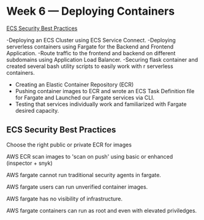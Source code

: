 # Week 6 — Deploying Containers
[ECS Security Best Practices](#ECS-Security-Best-Practices)


-Deploying an ECS Cluster using ECS Service Connect.
-Deploying serverless containers using Fargate for the Backend and Frontend Application.
-Route traffic to the frontend and backend on different subdomains using Application Load Balancer.
-Securing flask container and created several bash utility scripts to easily work with r serverless containers.
- Creating an Elastic Container Repository (ECR) 
- Pushing container images to ECR and wrote an ECS Task Definition file for Fargate and Launched our Fargate services via CLI.
- Testing that services individually work and familiarized with Fargate desired capacity.


## ECS Security Best Practices

Choose the right public or private ECR for images

AWS ECR scan images to 'scan on push' using basic or enhanced (inspector + snyk)

AWS fargate cannot run traditional security agents in fargate.

AWS fargate users can run unverified container images.

AWS fargate has no visibility of infrastructure.

AWS fargate containers can run as root and even with elevated priviledges.

